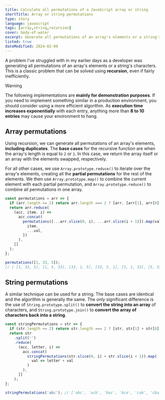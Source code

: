 ```yaml
---
title: Calculate all permutations of a JavaScript array or string
shortTitle: Array or string permutations
type: story
language: javascript
tags: [array,string,recursion]
cover: body-of-water
excerpt: Generate all permutations of an array's elements or a string's characters using recursion.
listed: true
dateModified: 2024-02-09
---
```


A problem I've struggled with in my earlier days as a developer was generating all permutations of an array's elements or a string's characters. This is a classic problem that can be solved using **recursion**, even if fairly inefficiently.

> [!WARNING]
>
> The following implementations are **mainly for demonstration purposes**. If you need to implement something similar in a production environment, you should consider using a more efficient algorithm. As **execution time increases exponentially** with each entry, anything more than **8 to 10 entries** may cause your environment to hang.

## Array permutations

Using recursion, we can generate all permutations of an array's elements, **including duplicates**. The **base cases** for the recursive function are when the array's length is equal to `2` or `1`. In this case, we return the array itself or an array with the elements swapped, respectively.

For all other cases, we use `Array.prototype.reduce()` to iterate over the array's elements, creating all the **partial permutations** for the rest of the elements. We then use `Array.prototype.map()` to combine the current element with each partial permutation, and `Array.prototype.reduce()` to combine all permutations in one array.

```js
const permutations = arr => {
  if (arr.length <= 2) return arr.length === 2 ? [arr, [arr[1], arr[0]]] : arr;
  return arr.reduce(
    (acc, item, i) =>
      acc.concat(
        permutations([...arr.slice(0, i), ...arr.slice(i + 1)]).map(val => [
          item,
          ...val,
        ])
      ),
    []
  );
};

permutations([1, 33, 5]);
// [ [1, 33, 5], [1, 5, 33], [33, 1, 5], [33, 5, 1], [5, 1, 33], [5, 33, 1] ]
```

## String permutations

A similar technique can be used for a string. The base cases are identical and the algorithm is generally the same. The only significant difference is the use of `String.prototype.split()` to **convert the string into an array** of characters, and `String.prototype.join()` to **convert the array of characters back into a string**.

```js
const stringPermutations = str => {
  if (str.length <= 2) return str.length === 2 ? [str, str[1] + str[0]] : [str];
  return str
    .split('')
    .reduce(
      (acc, letter, i) =>
        acc.concat(
          stringPermutations(str.slice(0, i) + str.slice(i + 1)).map(
            val => letter + val
          )
        ),
      []
    );
};

stringPermutations('abc'); // ['abc', 'acb', 'bac', 'bca', 'cab', 'cba']
```

